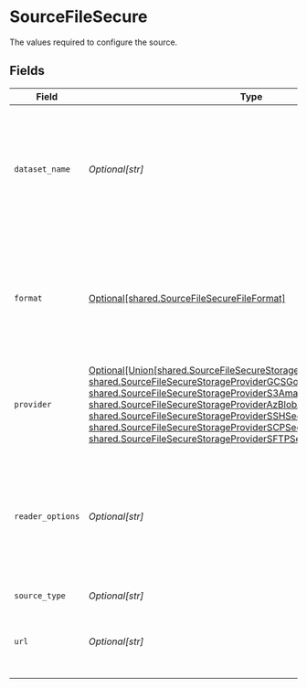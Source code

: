 # SourceFileSecure

The values required to configure the source.


## Fields

| Field                                                                                                                                                                                                                                                                                                                                                                                                                                                                                                              | Type                                                                                                                                                                                                                                                                                                                                                                                                                                                                                                               | Required                                                                                                                                                                                                                                                                                                                                                                                                                                                                                                           | Description                                                                                                                                                                                                                                                                                                                                                                                                                                                                                                        | Example                                                                                                                                                                                                                                                                                                                                                                                                                                                                                                            |
| ------------------------------------------------------------------------------------------------------------------------------------------------------------------------------------------------------------------------------------------------------------------------------------------------------------------------------------------------------------------------------------------------------------------------------------------------------------------------------------------------------------------ | ------------------------------------------------------------------------------------------------------------------------------------------------------------------------------------------------------------------------------------------------------------------------------------------------------------------------------------------------------------------------------------------------------------------------------------------------------------------------------------------------------------------ | ------------------------------------------------------------------------------------------------------------------------------------------------------------------------------------------------------------------------------------------------------------------------------------------------------------------------------------------------------------------------------------------------------------------------------------------------------------------------------------------------------------------ | ------------------------------------------------------------------------------------------------------------------------------------------------------------------------------------------------------------------------------------------------------------------------------------------------------------------------------------------------------------------------------------------------------------------------------------------------------------------------------------------------------------------ | ------------------------------------------------------------------------------------------------------------------------------------------------------------------------------------------------------------------------------------------------------------------------------------------------------------------------------------------------------------------------------------------------------------------------------------------------------------------------------------------------------------------ |
| `dataset_name`                                                                                                                                                                                                                                                                                                                                                                                                                                                                                                     | *Optional[str]*                                                                                                                                                                                                                                                                                                                                                                                                                                                                                                    | :heavy_check_mark:                                                                                                                                                                                                                                                                                                                                                                                                                                                                                                 | The Name of the final table to replicate this file into (should include letters, numbers dash and underscores only).                                                                                                                                                                                                                                                                                                                                                                                               |                                                                                                                                                                                                                                                                                                                                                                                                                                                                                                                    |
| `format`                                                                                                                                                                                                                                                                                                                                                                                                                                                                                                           | [Optional[shared.SourceFileSecureFileFormat]](undefined/models/shared/sourcefilesecurefileformat.md)                                                                                                                                                                                                                                                                                                                                                                                                               | :heavy_minus_sign:                                                                                                                                                                                                                                                                                                                                                                                                                                                                                                 | The Format of the file which should be replicated (Warning: some formats may be experimental, please refer to the docs).                                                                                                                                                                                                                                                                                                                                                                                           |                                                                                                                                                                                                                                                                                                                                                                                                                                                                                                                    |
| `provider`                                                                                                                                                                                                                                                                                                                                                                                                                                                                                                         | [Optional[Union[shared.SourceFileSecureStorageProviderHTTPSPublicWeb, shared.SourceFileSecureStorageProviderGCSGoogleCloudStorage, shared.SourceFileSecureStorageProviderS3AmazonWebServices, shared.SourceFileSecureStorageProviderAzBlobAzureBlobStorage, shared.SourceFileSecureStorageProviderSSHSecureShell, shared.SourceFileSecureStorageProviderSCPSecureCopyProtocol, shared.SourceFileSecureStorageProviderSFTPSecureFileTransferProtocol]]](undefined/models/shared/sourcefilesecurestorageprovider.md) | :heavy_check_mark:                                                                                                                                                                                                                                                                                                                                                                                                                                                                                                 | The storage Provider or Location of the file(s) which should be replicated.                                                                                                                                                                                                                                                                                                                                                                                                                                        |                                                                                                                                                                                                                                                                                                                                                                                                                                                                                                                    |
| `reader_options`                                                                                                                                                                                                                                                                                                                                                                                                                                                                                                   | *Optional[str]*                                                                                                                                                                                                                                                                                                                                                                                                                                                                                                    | :heavy_minus_sign:                                                                                                                                                                                                                                                                                                                                                                                                                                                                                                 | This should be a string in JSON format. It depends on the chosen file format to provide additional options and tune its behavior.                                                                                                                                                                                                                                                                                                                                                                                  | {}                                                                                                                                                                                                                                                                                                                                                                                                                                                                                                                 |
| `source_type`                                                                                                                                                                                                                                                                                                                                                                                                                                                                                                      | *Optional[str]*                                                                                                                                                                                                                                                                                                                                                                                                                                                                                                    | :heavy_check_mark:                                                                                                                                                                                                                                                                                                                                                                                                                                                                                                 | N/A                                                                                                                                                                                                                                                                                                                                                                                                                                                                                                                |                                                                                                                                                                                                                                                                                                                                                                                                                                                                                                                    |
| `url`                                                                                                                                                                                                                                                                                                                                                                                                                                                                                                              | *Optional[str]*                                                                                                                                                                                                                                                                                                                                                                                                                                                                                                    | :heavy_check_mark:                                                                                                                                                                                                                                                                                                                                                                                                                                                                                                 | The URL path to access the file which should be replicated.                                                                                                                                                                                                                                                                                                                                                                                                                                                        | https://storage.googleapis.com/covid19-open-data/v2/latest/epidemiology.csv                                                                                                                                                                                                                                                                                                                                                                                                                                        |
